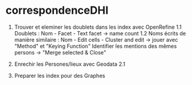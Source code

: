 # correspondenceDHI

1. Trouver et eleminer les doublets dans les index avec OpenRefine
 1.1 Doublets : Nom - Facet - Text facet -> name count
 1.2 Noms écrits de manière similaire : Nom - Edit cells - Cluster and edit -> jouer avec "Method" et "Keying Function"
                                        Identifier les mentions des mêmes persons -> "Merge selected & Close"
2. Enrechir les Persones/lieux avec Geodata
 2.1
 
 3. Preparer les index pour des Graphes
 
  
